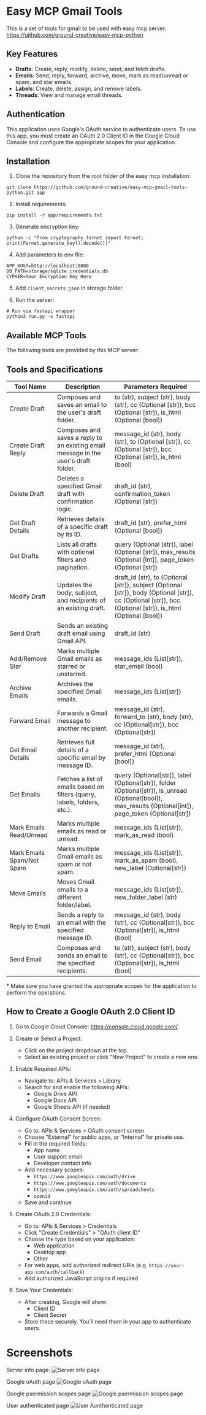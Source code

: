 # Easy MCP Gmail Tools

This is a set of tools for gmail to be used with easy mcp server.<br>
https://github.com/ground-creative/easy-mcp-python

## Key Features

- **Drafts**: Create, reply, modify, delete, send, and fetch drafts.
- **Emails**: Send, reply, forward, archive, move, mark as read/unread or spam, and star emails.
- **Labels**: Create, delete, assign, and remove labels.
- **Threads**: View and manage email threads.

## Authentication

This application uses Google's OAuth service to authenticate users.
To use this app, you must create an OAuth 2.0 Client ID in the Google Cloud Console and configure the appropriate scopes for your application.

## Installation

1. Clone the repository from the root folder of the easy mcp installation:

```
git clone https://github.com/ground-creative/easy-mcp-gmail-tools-python.git app
```

2. Install requirements:

```
pip install -r app/requirements.txt
```

3. Generate encryption key:

```
python -c "from cryptography.fernet import Fernet; print(Fernet.generate_key().decode())"
```

4. Add parameters to env file:

```
APP_HOST=http://localhost:8000
DB_PATH=storage/sqlite_credentials.db
CYPHER=Your Encryption Key Here
```

5. Add `client_secrets.json` in storage folder

6. Run the server:

```
# Run via fastapi wrapper
python3 run.py -s fastapi
```

## Available MCP Tools

The following tools are provided by this MCP server:

## Tools and Specifications

| Tool Name                 | Description                                                                         | Parameters Required                                                                                                                                        |
| ------------------------- | ----------------------------------------------------------------------------------- | ---------------------------------------------------------------------------------------------------------------------------------------------------------- |
| Create Draft              | Composes and saves an email to the user's draft folder.                             | to (str), subject (str), body (str), cc (Optional [str]), bcc (Optional [str]), is_html (Optional [bool])                                                  |
| Create Draft Reply        | Composes and saves a reply to an existing email message in the user's draft folder. | message_id (str), body (str), to (Optional [str]), cc (Optional [str]), bcc (Optional [str]), is_html (bool)                                               |
| Delete Draft              | Deletes a specified Gmail draft with confirmation logic.                            | draft_id (str), confirmation_token (Optional [str])                                                                                                        |
| Get Draft Details         | Retrieves details of a specific draft by its ID.                                    | draft_id (str), prefer_html (Optional [bool])                                                                                                              |
| Get Drafts                | Lists all drafts with optional filters and pagination.                              | query (Optional [str]), label (Optional [str]), max_results (Optional [int]), page_token (Optional [str])                                                  |
| Modify Draft              | Updates the body, subject, and recipients of an existing draft.                     | draft_id (str), to (Optional [str]), subject (Optional [str]), body (Optional [str]), cc (Optional [str]), bcc (Optional [str]), is_html (Optional [bool]) |
| Send Draft                | Sends an existing draft email using Gmail API.                                      | draft_id (str)                                                                                                                                             |
| Add/Remove Star           | Marks multiple Gmail emails as starred or unstarred.                                | message_ids (List[str]), star_email (bool)                                                                                                                 |
| Archive Emails            | Archives the specified Gmail emails.                                                | message_ids (List[str])                                                                                                                                    |
| Forward Email             | Forwards a Gmail message to another recipient.                                      | message_id (str), forward_to (str), body (str), cc (Optional[str]), bcc (Optional[str])                                                                    |
| Get Email Details         | Retrieves full details of a specific email by message ID.                           | message_id (str), prefer_html (Optional [bool])                                                                                                            |
| Get Emails                | Fetches a list of emails based on filters (query, labels, folders, etc.).           | query (Optional[str]), label (Optional[str]), folder (Optional[str]), is_unread (Optional[bool]), max_results (Optional[int]), page_token (Optional[str])  |
| Mark Emails Read/Unread   | Marks multiple emails as read or unread.                                            | message_ids (List[str]), mark_as_read (bool)                                                                                                               |
| Mark Emails Spam/Not Spam | Marks multiple Gmail emails as spam or not spam.                                    | message_ids (List[str]), mark_as_spam (bool), new_label (Optional[str])                                                                                    |
| Move Emails               | Moves Gmail emails to a different folder/label.                                     | message_ids (List[str]), new_folder_label (str)                                                                                                            |
| Reply to Email            | Sends a reply to an email with the specified message ID.                            | message_id (str), body (str), cc (Optional[str]), bcc (Optional[str]), is_html (bool)                                                                      |
| Send Email                | Composes and sends an email to the specified recipients.                            | to (str), subject (str), body (str), cc (Optional[str]), bcc (Optional[str]), is_html (bool)                                                               |

\* Make sure you have granted the appropriate scopes for the application to perform the operations.

## How to Create a Google OAuth 2.0 Client ID

1. Go to Google Cloud Console:
   https://console.cloud.google.com/

2. Create or Select a Project:

   - Click on the project dropdown at the top.
   - Select an existing project or click "New Project" to create a new one.

3. Enable Required APIs:

   - Navigate to: APIs & Services > Library
   - Search for and enable the following APIs:
     - Google Drive API
     - Google Docs API
     - Google Sheets API (if needed)

4. Configure OAuth Consent Screen:

   - Go to: APIs & Services > OAuth consent screen
   - Choose "External" for public apps, or "Internal" for private use.
   - Fill in the required fields:
     - App name
     - User support email
     - Developer contact info
   - Add necessary scopes:
     - `https://www.googleapis.com/auth/drive`
     - `https://www.googleapis.com/auth/documents`
     - `https://www.googleapis.com/auth/spreadsheets`
     - `openid`
   - Save and continue

5. Create OAuth 2.0 Credentials:

   - Go to: APIs & Services > Credentials
   - Click "Create Credentials" > "OAuth client ID"
   - Choose the type based on your application:
     - Web application
     - Desktop app
     - Other
   - For web apps, add authorized redirect URIs (e.g. `https://your-app.com/auth/callback`)
   - Add authorized JavaScript origins if required

6. Save Your Credentials:
   - After creating, Google will show:
     - Client ID
     - Client Secret
   - Store these securely. You’ll need them in your app to authenticate users.

# Screenshots

Server info page:
![Server info page](screenshots/1.png)

Google oAuth page
![Google oAuth page](screenshots/3.png)

Google psermission scopes page
![Google psermission scopes page](screenshots/4.png)

User authenticated page
![User Aunthenticated page](screenshots/5.png)
